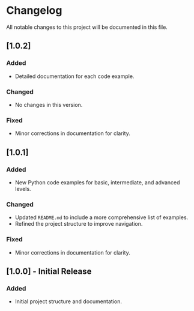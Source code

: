 # Changelog

All notable changes to this project will be documented in this file.

## [1.0.2]

### Added

-   Detailed documentation for each code example.

### Changed

-   No changes in this version.

### Fixed

-   Minor corrections in documentation for clarity.

## [1.0.1]

### Added

-   New Python code examples for basic, intermediate, and advanced levels.

### Changed

-   Updated `README.md` to include a more comprehensive list of examples.
-   Refined the project structure to improve navigation.

### Fixed

-   Minor corrections in documentation for clarity.

## [1.0.0] - Initial Release

### Added

-   Initial project structure and documentation.

